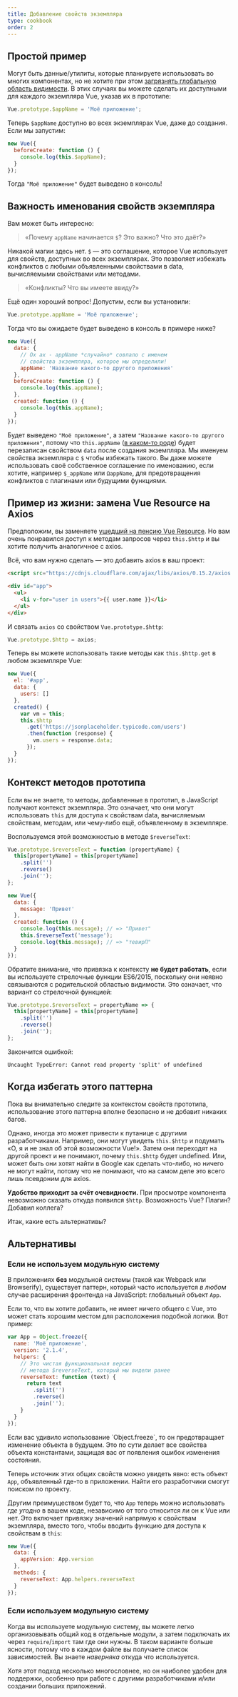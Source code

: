 ```yaml
---
title: Добавление свойств экземпляра
type: cookbook
order: 2
---
```


## Простой пример

Могут быть данные/утилиты, которые планируете использовать во многих компонентах, но не хотите при этом [загрязнять глобальную область видимости](https://github.com/getify/You-Dont-Know-JS/blob/master/scope%20%26%20closures/ch3.md). В этих случаях вы можете сделать их доступными для каждого экземпляра Vue, указав их в прототипе:

```js
Vue.prototype.$appName = 'Моё приложение';
```

Теперь `$appName` доступно во всех экземплярах Vue, даже до создания. Если мы запустим:

```js
new Vue({
  beforeCreate: function () {
    console.log(this.$appName);
  }
});
```

Тогда `"Моё приложение"` будет выведено в консоль!

## Важность именования свойств экземпляра

Вам может быть интересно:

> «Почему `appName` начинается `$`? Это важно? Что это даёт?»

Никакой магии здесь нет. `$` — это соглашение, которое Vue использует для свойств, доступных во всех экземплярах. Это позволяет избежать конфликтов с любыми объявленными свойствами в data, вычисляемыми свойствами или методами.

> «Конфликты? Что вы имеете ввиду?»

Ещё один хороший вопрос! Допустим, если вы установили:

```js
Vue.prototype.appName = 'Моё приложение';
```

Тогда что вы ожидаете будет выведено в консоль в примере ниже?

```js
new Vue({
  data: {
    // Ох ах - appName *случайно* совпало с именем
    // свойства экземпляра, которое мы определили!
    appName: 'Название какого-то другого приложения'
  },
  beforeCreate: function () {
    console.log(this.appName);
  },
  created: function () {
    console.log(this.appName);
  }
});
```

Будет выведено `"Моё приложение"`, а затем `"Название какого-то другого приложения"`, потому что `this.appName` ([в каком-то роде](https://github.com/getify/You-Dont-Know-JS/blob/master/this%20%26%20object%20prototypes/ch5.md)) будет перезаписан свойством `data` после создания экземпляра. Мы именуем свойства экземпляра с `$` чтобы избежать такого. Вы даже можете использовать своё собственное соглашение по именованию, если хотите, например `$_appName` или `ΩappName`, для предотвращения конфликтов с плагинами или будущими функциями.

## Пример из жизни: замена Vue Resource на Axios

Предположим, вы заменяете [ушедший на пенсию Vue Resource](https://medium.com/the-vue-point/retiring-vue-resource-871a82880af4). Но вам очень понравился доступ к методам запросов через `this.$http` и вы хотите получить аналогичное с axios.

Всё, что вам нужно сделать — это добавить axios в ваш проект:

```html
<script src="https://cdnjs.cloudflare.com/ajax/libs/axios/0.15.2/axios.js"></script>

<div id="app">
  <ul>
    <li v-for="user in users">{{ user.name }}</li>
  </ul>
</div>
```

И связать `axios` со свойством `Vue.prototype.$http`:

```js
Vue.prototype.$http = axios;
```

Теперь вы можете использовать такие методы как `this.$http.get` в любом экземпляре Vue:

```js
new Vue({
  el: '#app',
  data: {
    users: []
  },
  created() {
    var vm = this;
    this.$http
      .get('https://jsonplaceholder.typicode.com/users')
      .then(function (response) {
        vm.users = response.data;
      });
  }
});
```

## Контекст методов прототипа

Если вы не знаете, то методы, добавленные в прототип, в JavaScript получают контекст экземпляра. Это означает, что они могут использовать `this` для доступа к свойствам data, вычисляемым свойствам, методам, или чему-либо ещё, объявленному в экземпляре.

Воспользуемся этой возможностью в методе `$reverseText`:

```js
Vue.prototype.$reverseText = function (propertyName) {
  this[propertyName] = this[propertyName]
    .split('')
    .reverse()
    .join('');
};

new Vue({
  data: {
    message: 'Привет'
  },
  created: function () {
    console.log(this.message); // => "Привет"
    this.$reverseText('message');
    console.log(this.message); // => "тевирП"
  }
});
```

Обратите внимание, что привязка к контексту **не будет работать**, если вы используете стрелочные функции ES6/2015, поскольку они неявно связываются с родительской областью видимости. Это означает, что вариант со стрелочной функцией:

```js
Vue.prototype.$reverseText = propertyName => {
  this[propertyName] = this[propertyName]
    .split('')
    .reverse()
    .join('');
};
```

Закончится ошибкой:

```log
Uncaught TypeError: Cannot read property 'split' of undefined
```

## Когда избегать этого паттерна

Пока вы внимательно следите за контекстом свойств прототипа, использование этого паттерна вполне безопасно и не добавит никаких багов.

Однако, иногда это может привести к путанице с другими разработчиками. Например, они могут увидеть `this.$http` и подумать «О, я и не знал об этой возможности Vue!». Затем они переходят на другой проект и не понимают, почему `this.$http` будет undefined. Или, может быть они хотят найти в Google как сделать что-либо, но ничего не могут найти, потому что не понимают, что на самом деле это всего лишь псевдоним для axios.

**Удобство приходит за счёт очевидности.** При просмотре компонента невозможно сказать откуда появился `$http`. Возможность Vue? Плагин? Добавил коллега?

Итак, какие есть альтернативы?

## Альтернативы

### Если не используем модульную систему

В приложениях **без** модульной системы (такой как Webpack или Browserify), существует паттерн, который часто используется _в любом_ случае расширения фронтенда на JavaScript: глобальный объект `App`.

Если то, что вы хотите добавить, не имеет ничего общего с Vue, это может стать хорошим местом для расположения подобной логики. Вот пример:

```js
var App = Object.freeze({
  name: 'Моё приложение',
  version: '2.1.4',
  helpers: {
    // Это чистая функциональная версия
    // метода $reverseText, который мы видели ранее
    reverseText: function (text) {
      return text
        .split('')
        .reverse()
        .join('');
    }
  }
});
```

<p class="tip">Если вас удивило использование `Object.freeze`, то он предотвращает изменение объекта в будущем. Это по сути делает все свойства объекта константами, защищая вас от появления ошибок изменения состояния.</p>

Теперь источник этих общих свойств можно увидеть явно: есть объект `App`, объявленный где-то в приложении. Найти его разработчики смогут поиском по проекту.

Другим преимуществом будет то, что `App` теперь можно использовать _где угодно_ в вашем коде, независимо от того относится ли он к Vue или нет. Это включает привязку значений напрямую к свойствам экземпляра, вместо того, чтобы вводить функцию для доступа к свойствам в `this`:

```js
new Vue({
  data: {
    appVersion: App.version
  },
  methods: {
    reverseText: App.helpers.reverseText
  }
});
```

### Если используем модульную систему

Когда вы используете модульную систему, вы можете легко организовывать общий код в отдельные модули, а затем подключать их через `require`/`import` там где они нужны. В таком варианте больше ясности, потому что в каждом файле вы получаете список зависимостей. Вы знаете _наверняка_ откуда что используется.

Хотя этот подход несколько многословнее, но он наиболее удобен для поддержки, особенно при работе с другими разработчиками и/или создании больших приложений.
